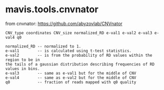 # mavis.tools.cnvnator

from cnvnator: https://github.com/abyzovlab/CNVnator

    CNV_type coordinates CNV_size normalized_RD e-val1 e-val2 e-val3 e-val4 q0

    normalized_RD -- normalized to 1.
    e-val1        -- is calculated using t-test statistics.
    e-val2        -- is from the probability of RD values within the region to be in
    the tails of a gaussian distribution describing frequencies of RD values in bins.
    e-val3        -- same as e-val1 but for the middle of CNV
    e-val4        -- same as e-val2 but for the middle of CNV
    q0            -- fraction of reads mapped with q0 quality

